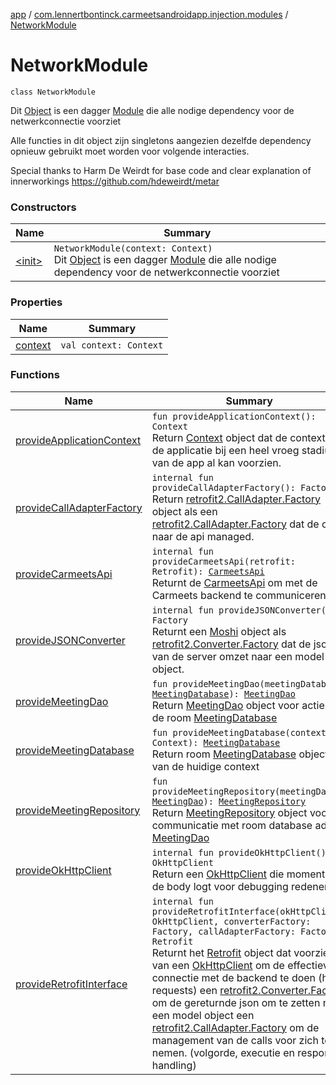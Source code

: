 [app](../../index.md) / [com.lennertbontinck.carmeetsandroidapp.injection.modules](../index.md) / [NetworkModule](./index.md)

# NetworkModule

`class NetworkModule`

Dit [Object](http://docs.oracle.com/javase/6/docs/api/java/lang/Object.html) is een dagger [Module](#) die alle nodige dependency voor de netwerkconnectie voorziet

Alle functies in dit object zijn singletons aangezien dezelfde dependency opnieuw gebruikt moet worden voor volgende
interacties.

Special thanks to Harm De Weirdt for base code and clear explanation of innerworkings
https://github.com/hdeweirdt/metar

### Constructors

| Name | Summary |
|---|---|
| [&lt;init&gt;](-init-.md) | `NetworkModule(context: Context)`<br>Dit [Object](http://docs.oracle.com/javase/6/docs/api/java/lang/Object.html) is een dagger [Module](#) die alle nodige dependency voor de netwerkconnectie voorziet |

### Properties

| Name | Summary |
|---|---|
| [context](context.md) | `val context: Context` |

### Functions

| Name | Summary |
|---|---|
| [provideApplicationContext](provide-application-context.md) | `fun provideApplicationContext(): Context`<br>Return [Context](#) object dat de context van de applicatie bij een heel vroeg stadium van de app al kan voorzien. |
| [provideCallAdapterFactory](provide-call-adapter-factory.md) | `internal fun provideCallAdapterFactory(): Factory`<br>Return [retrofit2.CallAdapter.Factory](#) object als een [retrofit2.CallAdapter.Factory](#) dat de calls naar de api managed. |
| [provideCarmeetsApi](provide-carmeets-api.md) | `internal fun provideCarmeetsApi(retrofit: Retrofit): `[`CarmeetsApi`](../../com.lennertbontinck.carmeetsandroidapp.networks/-carmeets-api/index.md)<br>Returnt de [CarmeetsApi](../../com.lennertbontinck.carmeetsandroidapp.networks/-carmeets-api/index.md) om met de Carmeets backend te communiceren |
| [provideJSONConverter](provide-j-s-o-n-converter.md) | `internal fun provideJSONConverter(): Factory`<br>Returnt een [Moshi](#) object als [retrofit2.Converter.Factory](#) dat de json van de server omzet naar een model object. |
| [provideMeetingDao](provide-meeting-dao.md) | `fun provideMeetingDao(meetingDatabase: `[`MeetingDatabase`](../../com.lennertbontinck.carmeetsandroidapp.roomdatabase/-meeting-database/index.md)`): `[`MeetingDao`](../../com.lennertbontinck.carmeetsandroidapp.roomdatabase/-meeting-dao/index.md)<br>Return [MeetingDao](../../com.lennertbontinck.carmeetsandroidapp.roomdatabase/-meeting-dao/index.md) object voor acties op de room [MeetingDatabase](../../com.lennertbontinck.carmeetsandroidapp.roomdatabase/-meeting-database/index.md) |
| [provideMeetingDatabase](provide-meeting-database.md) | `fun provideMeetingDatabase(context: Context): `[`MeetingDatabase`](../../com.lennertbontinck.carmeetsandroidapp.roomdatabase/-meeting-database/index.md)<br>Return room [MeetingDatabase](../../com.lennertbontinck.carmeetsandroidapp.roomdatabase/-meeting-database/index.md) object van de huidige context |
| [provideMeetingRepository](provide-meeting-repository.md) | `fun provideMeetingRepository(meetingDao: `[`MeetingDao`](../../com.lennertbontinck.carmeetsandroidapp.roomdatabase/-meeting-dao/index.md)`): `[`MeetingRepository`](../../com.lennertbontinck.carmeetsandroidapp.roomdatabase/-meeting-repository/index.md)<br>Return [MeetingRepository](../../com.lennertbontinck.carmeetsandroidapp.roomdatabase/-meeting-repository/index.md) object voor communicatie met room database adhv [MeetingDao](../../com.lennertbontinck.carmeetsandroidapp.roomdatabase/-meeting-dao/index.md) |
| [provideOkHttpClient](provide-ok-http-client.md) | `internal fun provideOkHttpClient(): OkHttpClient`<br>Return een [OkHttpClient](#) die momenteel de body logt voor debugging redenen |
| [provideRetrofitInterface](provide-retrofit-interface.md) | `internal fun provideRetrofitInterface(okHttpClient: OkHttpClient, converterFactory: Factory, callAdapterFactory: Factory): Retrofit`<br>Returnt het [Retrofit](#) object dat voorzien is van een [OkHttpClient](#) om de effectieve connectie met de backend te doen (http requests) een [retrofit2.Converter.Factory](#) om de gereturnde json om te zetten naar een model object een [retrofit2.CallAdapter.Factory](#) om de management van de calls voor zich te nemen. (volgorde, executie en response handling) |
